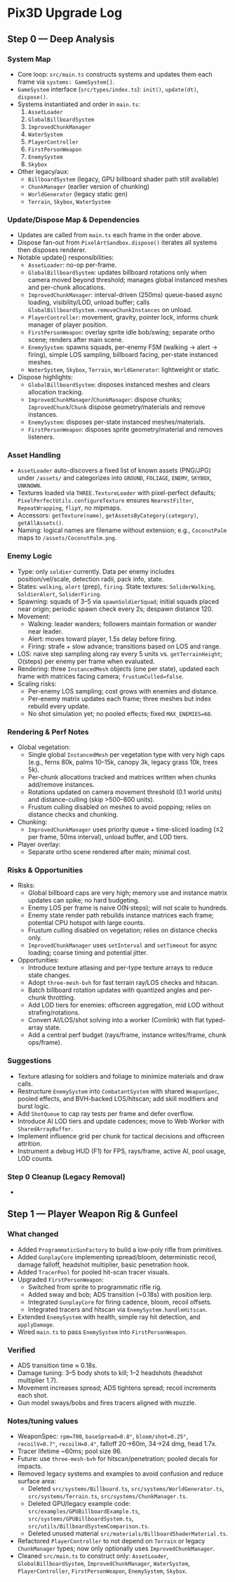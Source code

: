 # Pix3D Upgrade Log

## Step 0 — Deep Analysis

### System Map
- Core loop: `src/main.ts` constructs systems and updates them each frame via `systems: GameSystem[]`.
- `GameSystem` interface (`src/types/index.ts`): `init()`, `update(dt)`, `dispose()`.
- Systems instantiated and order in `main.ts`:
  1. `AssetLoader`
  2. `GlobalBillboardSystem`
  3. `ImprovedChunkManager`
  4. `WaterSystem`
  5. `PlayerController`
  6. `FirstPersonWeapon`
  7. `EnemySystem`
  8. `Skybox`
- Other legacy/aux:
  - `BillboardSystem` (legacy, GPU billboard shader path still available)
  - `ChunkManager` (earlier version of chunking)
  - `WorldGenerator` (legacy static gen)
  - `Terrain`, `Skybox`, `WaterSystem`

### Update/Dispose Map & Dependencies
- Updates are called from `main.ts` each frame in the order above.
- Dispose fan-out from `PixelArtSandbox.dispose()` iterates all systems then disposes renderer.
- Notable update() responsibilities:
  - `AssetLoader`: no-op per-frame.
  - `GlobalBillboardSystem`: updates billboard rotations only when camera moved beyond threshold; manages global instanced meshes and per-chunk allocations.
  - `ImprovedChunkManager`: interval-driven (250ms) queue-based async loading, visibility/LOD, unload buffer; calls `GlobalBillboardSystem.removeChunkInstances` on unload.
  - `PlayerController`: movement, gravity, pointer lock, informs chunk manager of player position.
  - `FirstPersonWeapon`: overlay sprite idle bob/swing; separate ortho scene; renders after main scene.
  - `EnemySystem`: spawns squads, per-enemy FSM (walking → alert → firing), simple LOS sampling, billboard facing, per-state instanced meshes.
  - `WaterSystem`, `Skybox`, `Terrain`, `WorldGenerator`: lightweight or static.
- Dispose highlights:
  - `GlobalBillboardSystem`: disposes instanced meshes and clears allocation tracking.
  - `ImprovedChunkManager`/`ChunkManager`: dispose chunks; `ImprovedChunk`/`Chunk` dispose geometry/materials and remove instances.
  - `EnemySystem`: disposes per-state instanced meshes/materials.
  - `FirstPersonWeapon`: disposes sprite geometry/material and removes listeners.

### Asset Handling
- `AssetLoader` auto-discovers a fixed list of known assets (PNG/JPG) under `/assets/` and categorizes into `GROUND`, `FOLIAGE`, `ENEMY`, `SKYBOX`, `UNKNOWN`.
- Textures loaded via `THREE.TextureLoader` with pixel-perfect defaults; `PixelPerfectUtils.configureTexture` ensures `NearestFilter`, `RepeatWrapping`, `flipY`, no mipmaps.
- Accessors: `getTexture(name)`, `getAssetsByCategory(category)`, `getAllAssets()`.
- Naming: logical names are filename without extension; e.g., `CoconutPalm` maps to `/assets/CoconutPalm.png`.

### Enemy Logic
- Type: only `soldier` currently. Data per enemy includes position/vel/scale, detection radii, pack info, state.
- States: `walking`, `alert` (prep), `firing`. State textures: `SoliderWalking`, `SoldierAlert`, `SoliderFiring`.
- Spawning: squads of 3–5 via `spawnSoldierSquad`; initial squads placed near origin; periodic spawn check every 2s; despawn distance 120.
- Movement:
  - Walking: leader wanders; followers maintain formation or wander near leader.
  - Alert: moves toward player, 1.5s delay before firing.
  - Firing: strafe + slow advance; transitions based on LOS and range.
- LOS: naive step sampling along ray every 5 units vs. `getTerrainHeight`; O(steps) per enemy per frame when evaluated.
- Rendering: three `InstancedMesh` objects (one per state), updated each frame with matrices facing camera; `frustumCulled=false`.
- Scaling risks:
  - Per-enemy LOS sampling; cost grows with enemies and distance.
  - Per-enemy matrix updates each frame; three meshes but index rebuild every update.
  - No shot simulation yet; no pooled effects; fixed `MAX_ENEMIES=60`.

### Rendering & Perf Notes
- Global vegetation:
  - Single global `InstancedMesh` per vegetation type with very high caps (e.g., ferns 80k, palms 10–15k, canopy 3k, legacy grass 10k, trees 5k).
  - Per-chunk allocations tracked and matrices written when chunks add/remove instances.
  - Rotations updated on camera movement threshold (0.1 world units) and distance-culling (skip >500–800 units).
  - Frustum culling disabled on meshes to avoid popping; relies on distance checks and chunking.
- Chunking:
  - `ImprovedChunkManager` uses priority queue + time-sliced loading (≤2 per frame, 50ms interval), unload buffer, and LOD tiers.
- Player overlay:
  - Separate ortho scene rendered after main; minimal cost.

### Risks & Opportunities
- Risks:
  - Global billboard caps are very high; memory use and instance matrix updates can spike; no hard budgeting.
  - Enemy LOS per frame is naive O(N·steps); will not scale to hundreds.
  - Enemy state render path rebuilds instance matrices each frame; potential CPU hotspot with large counts.
  - Frustum culling disabled on vegetation; relies on distance checks only.
  - `ImprovedChunkManager` uses `setInterval` and `setTimeout` for async loading; coarse timing and potential jitter.
- Opportunities:
  - Introduce texture atlasing and per-type texture arrays to reduce state changes.
  - Adopt `three-mesh-bvh` for fast terrain ray/LOS checks and hitscan.
  - Batch billboard rotation updates with quantized angles and per-chunk throttling.
  - Add LOD tiers for enemies: offscreen aggregation, mid LOD without strafing/rotations.
  - Convert AI/LOS/shot solving into a worker (Comlink) with flat typed-array state.
  - Add a central perf budget (rays/frame, instance writes/frame, chunk ops/frame).

### Suggestions
- Texture atlasing for soldiers and foliage to minimize materials and draw calls.
- Restructure `EnemySystem` into `CombatantSystem` with shared `WeaponSpec`, pooled effects, and BVH-backed LOS/hitscan; add skill modifiers and burst logic.
- Add `ShotQueue` to cap ray tests per frame and defer overflow.
- Introduce AI LOD tiers and update cadences; move to Web Worker with `SharedArrayBuffer`.
- Implement influence grid per chunk for tactical decisions and offscreen attrition.
- Instrument a debug HUD (F1) for FPS, rays/frame, active AI, pool usage, LOD counts.

### Step 0 Cleanup (Legacy Removal)
-
## Step 1 — Player Weapon Rig & Gunfeel

### What changed
- Added `ProgrammaticGunFactory` to build a low-poly rifle from primitives.
- Added `GunplayCore` implementing spread/bloom, deterministic recoil, damage falloff, headshot multiplier, basic penetration hook.
- Added `TracerPool` for pooled hit-scan tracer visuals.
- Upgraded `FirstPersonWeapon`:
  - Switched from sprite to programmatic rifle rig.
  - Added sway and bob; ADS transition (~0.18s) with position lerp.
  - Integrated `GunplayCore` for firing cadence, bloom, recoil offsets.
  - Integrated tracers and hitscan via `EnemySystem.handleHitscan`.
- Extended `EnemySystem` with health, simple ray hit detection, and `applyDamage`.
- Wired `main.ts` to pass `EnemySystem` into `FirstPersonWeapon`.

### Verified
- ADS transition time ≈ 0.18s.
- Damage tuning: 3–5 body shots to kill; 1–2 headshots (headshot multiplier 1.7).
- Movement increases spread; ADS tightens spread; recoil increments each shot.
- Gun model sways/bobs and fires tracers aligned with muzzle.

### Notes/tuning values
- WeaponSpec: `rpm=700`, `baseSpread=0.8°`, `bloom/shot=0.25°`, `recoilV=0.7°`, `recoilH=0.4°`, falloff 20→60m, 34→24 dmg, head 1.7x.
- Tracer lifetime ~60ms; pool size 96.
- Future: use `three-mesh-bvh` for hitscan/penetration; pooled decals for impacts.
- Removed legacy systems and examples to avoid confusion and reduce surface area:
  - Deleted `src/systems/Billboard.ts`, `src/systems/WorldGenerator.ts`, `src/systems/Terrain.ts`, `src/systems/ChunkManager.ts`.
  - Deleted GPU/legacy example code: `src/examples/GPUBillboardExample.ts`, `src/systems/GPUBillboardSystem.ts`, `src/utils/BillboardSystemComparison.ts`.
  - Deleted unused material `src/materials/BillboardShaderMaterial.ts`.
- Refactored `PlayerController` to not depend on `Terrain` or legacy `ChunkManager` types; now only optionally uses `ImprovedChunkManager`.
- Cleaned `src/main.ts` to construct only: `AssetLoader`, `GlobalBillboardSystem`, `ImprovedChunkManager`, `WaterSystem`, `PlayerController`, `FirstPersonWeapon`, `EnemySystem`, `Skybox`.
